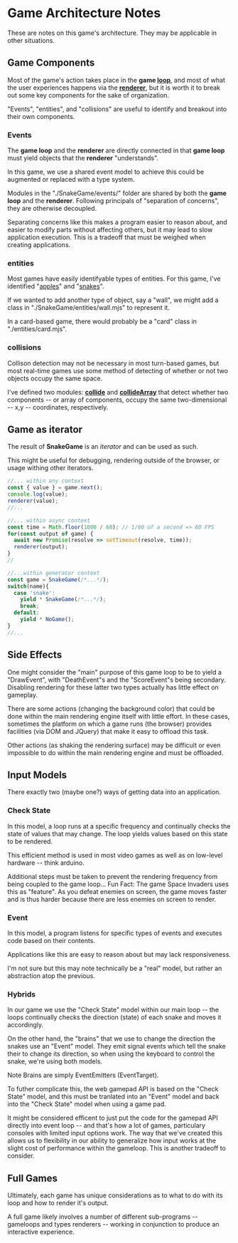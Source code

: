 # Game Architecture Notes

These are notes on this game's architecture. They may be applicable in other situations.

## Game Components

Most of the game's action takes place in the **game [loop](./SnakeGame/loop.mjs)**,
and most of what the user experiences happens via the **[renderer](./SnakeGame/rendererFactories/canvas.mjs)**,
but it is worth it to break out some key components for the sake of organization.

"Events", "entities", and "collisions" are useful to identify and breakout into their own components.

### Events

The **game loop** and the **renderer** are directly connected in that **game loop** must yield objects that the **renderer** "understands".

In this game, we use a shared event model to achieve this could be augmented or replaced with a type system.

Modules in the "./SnakeGame/events/" folder are shared by both the **game loop** and the **renderer**.  Following principals of "separation of concerns", they are otherwise decoupled.

Separating concerns like this makes a program easier to reason about, and easier to modify parts without affecting others, but it may lead to slow application execution. This is a tradeoff that must be weighed when creating applications.

### entities

Most games have easily identifyable types of entities.
For this game, I've identified "[apples](./SnakeGame/entities/apples.mjs)" 
and "[snakes](./SnakeGame/entities/snakes.mjs)".

If we wanted to add another type of object, say a "wall",
we might add a class in "./SnakeGame/entities/wall.mjs" to represent it.

In a card-based game, there would probably be a "card" class in "./entities/card.mjs".

### collisions

Collison detection may not be necessary in most turn-based games, but most real-time games use some method of detecting of whether or not two objects occupy the same space.

I've defined two modules: **[collide](./SnakeGame/collisions/collide.mjs)** and **[collideArray](./SnakeGame/collisions/collideArray.mjs)** that detect whether two components -- or array of components, occupy the same two-dimensional -- x,y -- coordinates, respectively.

## Game as iterator

The result of **SnakeGame** is an *iterator* and can be used as such.

This might be useful for debugging, rendering outside of the browser,
or usage withing other iterators.

```javascript
//... within any context
const { value } = game.next();
console.log(value);
renderer(value);
//...
```

```javascript
//... within async context
const time = Math.floor(1000 / 60); // 1/60 of a second => 60 FPS
for(const output of game) {
  await new Promise(resolve => setTimeout(resolve, time));
  renderer(output);
}
// 
```

```javascript
//...within generator context
const game = SnakeGame(/*...*/);
switch(name){
  case 'snake': 
    yield * SnakeGame(/*...*/);
    break;
  default:
    yield * NoGame();
}
//...
```

## Side Effects

One might consider the "main" purpose of this game loop to be to yield a "DrawEvent",
with "DeathEvent"s and the "ScoreEvent"s being secondary.
Disabling rendering for these latter two types actually has little effect on gameplay. 

There are some actions (changing the background color) that could be done within the main rendering engine itself with little effort. In these cases, sometimes the platform on which a game runs (the browser) provides facilities (via DOM and JQuery) that make it easy to offload this task.

Other actions (as shaking the rendering surface) may be difficult or even impossible to do within the main rendering engine and must be offloaded.

## Input Models

There exactly two (maybe one?) ways of getting data into an application.

### Check State

In this model, a loop runs at a specific frequency and continually checks the state of values that may change.
The loop yields values based on this state to be rendered.

This efficient method is used in most video games as well as on low-level hardware -- think arduino.

Additional steps must be taken to prevent the rendering frequency from being coupled to the game loop... Fun Fact: The game Space Invaders uses this as "feature". As you defeat enemies on screen, the game moves faster and is thus harder because there are less enemies on screen to render.

### Event

In this model, a program listens for specific types of events and executes code based on their contents. 

Applications like this are easy to reason about but may lack responsiveness.

I'm not sure but this may note technically be a "real" model, but rather an abstraction atop the previous.

### Hybrids

In our game we use the "Check State" model within our main loop -- the loops continually checks the direction (state) of each snake and moves it accordingly.

On the other hand, the "brains" that we use to change the direction the snakes use an "Event" model. They emit signal events which tell the snake their to change its direction, so when using the keyboard to control the snake, we're using both models.

Note Brains are simply EventEmitters (EventTarget).

To futher complicate this, the web gamepad API is based on the "Check State" model, and this must be tranlated into an "Event" model and back into the "Check State" model when using a game pad.

It might be considered efficent to just put the code for the gamepad API directly into event loop -- and that's how a lot of games, particulary consoles with limited input options work. The way that we've created this allows us to flexibility in our ability to generalize how input works at the slight cost of performance within the gameloop. This is another tradeoff to consider.

## Full Games

Ultimately, each game has unique considerations as to what to do with its loop and how to render it's output.

A full game likely involves a number of different sub-programs -- gameloops and types renderers -- working in conjunction to produce an interactive experience.